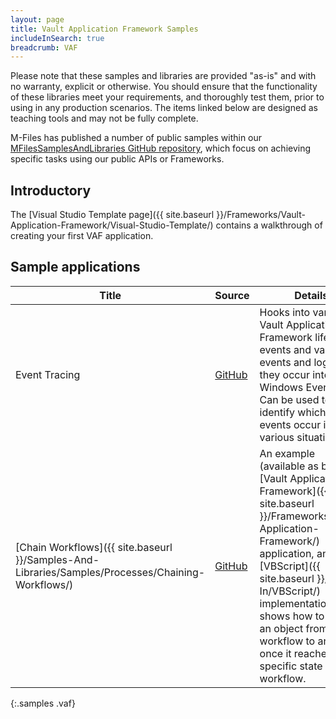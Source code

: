 ```yaml
---
layout: page
title: Vault Application Framework Samples
includeInSearch: true
breadcrumb: VAF
---
```


<p class="note warning">Please note that these samples and libraries are provided "as-is" and with no warranty, explicit or otherwise. You should ensure that the functionality of these libraries meet your requirements, and thoroughly test them, prior to using in any production scenarios.  The items linked below are designed as teaching tools and may not be fully complete.</p>

M-Files has published a number of public samples within our [MFilesSamplesAndLibraries GitHub repository](https://github.com/M-Files/MFilesSamplesAndLibraries/tree/master/Samples#readme), which focus on achieving specific tasks using our public APIs or Frameworks.

## Introductory

The [Visual Studio Template page]({{ site.baseurl }}/Frameworks/Vault-Application-Framework/Visual-Studio-Template/) contains a walkthrough of creating your first VAF application.

## Sample applications

 Title | Source | Details
--- | --- | ---
Event Tracing | [GitHub](https://github.com/M-Files/MFilesSamplesAndLibraries/tree/master/Samples/EventTracing#readme) | Hooks into various Vault Application Framework lifecycle events and vault events and logs when they occur into the Windows Event Log.  Can be used to identify which vault events occur in various situations.
[Chain Workflows]({{ site.baseurl }}/Samples-And-Libraries/Samples/Processes/Chaining-Workflows/) | [GitHub](https://github.com/M-Files/MFilesSamplesAndLibraries/tree/master/Samples/ChainWorkflows#readme) | An example (available as both a [Vault Application Framework]({{ site.baseurl }}/Frameworks/Vault-Application-Framework/) application, and a [VBScript]({{ site.baseurl }}/Built-In/VBScript/) implementation) that shows how to move an object from one workflow to another once it reaches a specific state in a workflow.
{:.samples .vaf}
